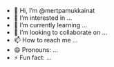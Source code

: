 - 👋 Hi, I’m @mertpamukkainat
- 👀 I’m interested in ...
- 🌱 I’m currently learning ...
- 💞️ I’m looking to collaborate on ...
- 📫 How to reach me ...
- 😄 Pronouns: ...
- ⚡ Fun fact: ...

<!---
mertpamukkainat/mertpamukkainat is a ✨ special ✨ repository because its `README.md` (this file) appears on your GitHub profile.
You can click the Preview link to take a look at your changes.
--->
